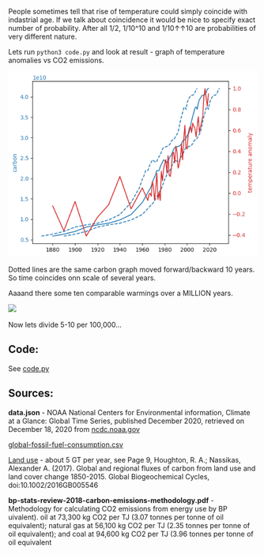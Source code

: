 People sometimes tell that rise of temperature could simply coincide with indastrial age. If we talk about coincidence it would be nice to specify exact number of probability. After all 1/2, 1/10^10 and 1/10↑↑10 are probabilities of very different nature.

Lets run `python3 code.py` and look at result - graph of temperature anomalies vs CO2 emissions.

![](temperature_anomaly_vs_carbon.png)

Dotted lines are the same carbon graph moved forward/backward 10 years. So time coincides onn scale of several years.

Aaaand there some ten comparable warmings over a MILLION years.

![](https://dl.dropboxusercontent.com/s/qr1rrld7d7xc35s/Carbon_Dioxide_800kyr.svg)

Now lets divide 5-10 per 100,000...

## Code:

See [code.py](code.py)

## Sources:

**data.json** - NOAA National Centers for Environmental information, Climate at a Glance: Global Time Series, published December 2020, retrieved on December 18, 2020 from [ncdc.noaa.gov](https://www.ncdc.noaa.gov/cag/global/time-series/globe/land_ocean/ann/3/1880-2020)

[global-fossil-fuel-consumption.csv](https://ourworldindata.org/fossil-fuels)

[Land use](https://upload.wikimedia.org/wikipedia/commons/4/46/CO2_Emissions_by_Source_Since_1880.svg) - about 5 GT per year, see
Page 9, Houghton, R. A.; Nassikas, Alexander A. (2017). Global and regional fluxes of carbon from land use and land cover change 1850-2015. Global Biogeochemical Cycles, doi:10.1002/2016GB005546

**bp-stats-review-2018-carbon-emissions-methodology.pdf** - Methodology for calculating CO2 emissions from energy use by BP
uivalent).
    oil at 73,300 kg CO2 per TJ (3.07 tonnes per tonne of oil equivalent); 
    natural gas at 56,100 kg CO2 per TJ (2.35 tonnes per tonne of oil equivalent); 
    and coal at 94,600 kg CO2 per TJ (3.96 tonnes per tonne of oil equivalent
    